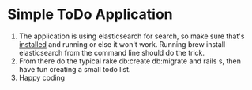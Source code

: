 # Simple ToDo Application 


1. The application is using elasticsearch for search, so make sure that's [installed](https://github.com/ankane/searchkick) and running or else it won't work. Running brew install elasticsearch from the command line should do the trick. 
2. From there do the typical rake db:create db:migrate and rails s, then have fun creating a small todo list. 
3. Happy coding